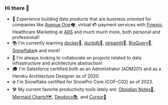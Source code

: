 ### Hi there 👋

<!--
**sgoley/sgoley** is a ✨ _special_ ✨ repository because its `README.md` (this file) appears on your GitHub profile.

Here are some ideas to get you started: -->

- 🔭 Experience building data products that are business oriented for companies like [Avenue One](https://www.avenueone.com/)🏘️, virtual 💳 payment services with [Finexio](https://finexio.com), Healthcare Marketing at [ARS](https://www.advancedrecoverysystems.com/) and much much more, both personal and professional!
- 📚 I'm currently learning [docker](https://www.docker.com/)🐋, [duckdb](https://duckdb.org/)🦆, [streamlit](https://streamlit.io/)🎈, [BigQuery](https://cloud.google.com/bigquery/)🔎, [Snowflake](https://www.snowflake.com/en/)❄️ and more!
- 👯 I'm always looking to collaborate on projects related to data infrastructure and architecture abstraction!
- 🎓 I'm Salesforce certified both as an Administrator (ADM201) and as a Heroku Architecture Designer as of 2020.
- ❄️ I'm Snowflake certified for SnowPro Core (COF-C02) as of 2023.
- 🛠️ My current favorite productivity tools lately are: [Obsidian Notes📝](https://obsidian.md/),  [Mermaid Charts🗺️](https://mermaid.live/edit), [Devdocs📚](https://devdocs.io/), and [Cursor🤖](https://www.cursor.com/)
